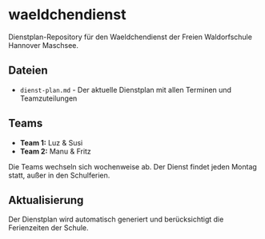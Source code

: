 # waeldchendienst

Dienstplan-Repository für den Waeldchendienst der Freien Waldorfschule Hannover Maschsee.

## Dateien

- `dienst-plan.md` - Der aktuelle Dienstplan mit allen Terminen und Teamzuteilungen

## Teams

- **Team 1:** Luz & Susi
- **Team 2:** Manu & Fritz

Die Teams wechseln sich wochenweise ab. Der Dienst findet jeden Montag statt, außer in den Schulferien.

## Aktualisierung

Der Dienstplan wird automatisch generiert und berücksichtigt die Ferienzeiten der Schule.